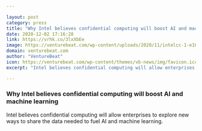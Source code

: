 ```yaml
---

layout: post
category: press
title: "Why Intel believes confidential computing will boost AI and machine learning"
date: 2020-12-02 17:16:28
link: https://vrhk.co/3lxXbEe
image: https://venturebeat.com/wp-content/uploads/2020/11/intelcc-1-e1606747265903.jpg?w=1200&strip=all
domain: venturebeat.com
author: "VentureBeat"
icon: https://venturebeat.com/wp-content/themes/vb-news/img/favicon.ico
excerpt: "Intel believes confidential computing will allow enterprises to explore new ways to share the data needed to fuel AI and machine learning."

---
```


### Why Intel believes confidential computing will boost AI and machine learning

Intel believes confidential computing will allow enterprises to explore new ways to share the data needed to fuel AI and machine learning.